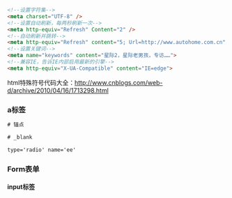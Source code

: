 

```html
<!--设置字符集-->
<meta charset="UTF-8" />
<!--设置自动刷新，每两秒刷新一次-->
<meta http-equiv="Refresh" Content="2" />
<!--自动刷新并跳转-->
<meta http-equiv="Refresh" content="5; Url=http://www.autohome.com.cn" />
<!--设置关键词-->
<meta name="keywords" content="星际2，星际老男孩，专访……">
<!--兼容IE，告诉IE内部启用最新的引擎-->
<meta http-equiv="X-UA-Compatible" content="IE=edge">
```

html特殊符号代码大全：http://www.cnblogs.com/web-d/archive/2010/04/16/1713298.html

### a标签

```html
# 锚点

# _blank
```



```html
type='radio' name='ee'
```





### Form表单

#### input标签





